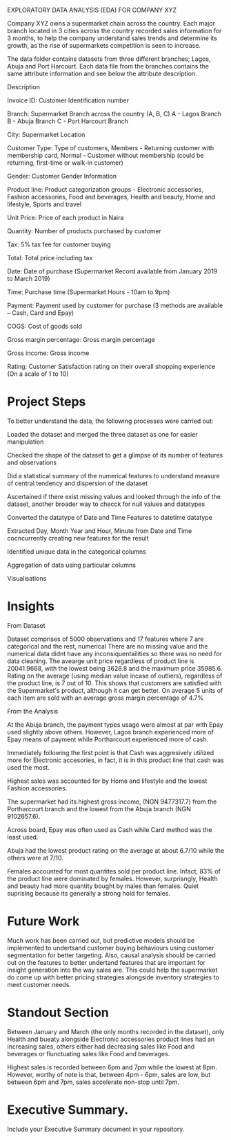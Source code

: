 EXPLORATORY DATA ANALYSIS (EDA) FOR COMPANY XYZ

Company XYZ owns a supermarket chain across the country. Each major branch located in 3 cities across the country recorded sales information for 3 months, to help the company understand sales trends and determine its growth, as the rise of supermarkets competition is seen to increase.

The data folder contains datasets from three different branches; Lagos, Abuja and Port Harcourt. Each data file from the branches contains the same attribute information and see below the attribute description. 


Description

Invoice ID: Customer Identification number 

Branch: Supermarket Branch across the country (A, B, C)
A - Lagos Branch
B - Abuja Branch
C - Port Harcourt Branch

City: Supermarket Location

Customer Type: Type of customers, Members - Returning customer with membership card, Normal - Customer without membership (could be returning, first-time or walk-in customer)

Gender: Customer Gender Information

Product line: Product categorization groups - Electronic accessories, Fashion accessories, Food and beverages, Health and beauty, Home and lifestyle, Sports and travel

Unit Price: Price of each product in Naira

Quantity: Number of products purchased by customer

Tax: 5% tax fee for customer buying

Total: Total price including tax

Date: Date of purchase (Supermarket Record available from January 2019 to March 2019)

Time: Purchase time (Supermarket Hours - 10am to 9pm)

Payment: Payment used by customer for purchase (3 methods are available – Cash, Card and Epay)

COGS: Cost of goods sold

Gross margin percentage: Gross margin percentage

Gross income: Gross income

Rating: Customer Satisfaction rating on their overall shopping experience (On a scale of 1 to 10)

# Project Steps

To better understand the data, the following processes were carried out:

Loaded the dataset and merged the three dataset as one for easier manipulation

Checked the shape of the dataset to get a glimpse of its number of features and observations

Did a statistical summary of the numerical features to understand measure of central tendency and dispersion of the dataset

Ascertained if there exist missing values and looked through the info of the dataset, another broader way to checck for null values and datatypes

Converted the datatype of Date and Time Features to datetime datatype

Extracted Day, Month Year and Hour, Minute from Date and Time cocncurrently creating new features for the result

Identified unique data in the categorical columns

Aggregation of data using particular columns

Visualisations


# Insights

From Dataset

Dataset comprises of 5000 observations and 17 features where 7 are categorical and the rest, numerical
There are no missing value and the numerical data didnt have any inconsiquentailities so there was no need for data cleaning.
The avearge unit price regardless of product line is 20041.9668, with the lowest being 3628.8 and the maximum price 35985.6. Rating on the average (using median value incase of outliers), regardless of the product line, is 7 out of 10. This shows that customers are satisfied with the Supermarket's product, although it can get better.
On average 5 units of each item are sold with an average gross margin percentage of 4.7%

From the Analysis

At the Abuja branch, the payment types usage were almost at par with Epay used slightly above others. However, Lagos branch experienced more of Epay means of payment while Portharcourt experienced more of cash.

Immediately following the first point is that Cash was aggresively utilized more for Electronic accesories, in fact, it is in this product line that cash was used the most.

Highest sales was accounted for by Home and lifestyle and the lowest Fashion accessories.

The supermarket had its highest gross income, (NGN 9477317.7) from the Portharcourt branch and the lowest from the Abuja branch (NGN 9102657.6).

Across board, Epay was often used as Cash while Card method was the least used. 

Abuja had the lowest product rating on the average at about 6.7/10 while the others were at 7/10.

Females accounted for most quantites sold per product line. Infact, 83% of the product line were dominated  by females. However, surprisngly, Health and beauty had more quantity bought by males than females. Quiet suprising because its generally a strong hold for females.


# Future Work

Much work has been carried out, but predictive models should be implemented to undertsand customer buying behaviours using customer segmentation for better targeting. Also, causal analysis should be carried out on the features to better undertand features that are important for insight generation into the way sales are. This could help the supermarket do come up with better pricing strategies alongside inventory strategies to meet customer needs.

# Standout Section

Between January and March (the only months recorded in the dataset), only Health and bueaty alongside Electronic accessories product lines had an increasing sales, others either had decreasing sales like Food and beverages or flunctuating sales like Food and beverages.

Highest sales is recorded between 6pm and 7pm while the lowest at 8pm. However, worthy of note is that, between 4pm - 6pm, sales are low, but between 6pm and 7pm, sales accelerate non-stop until 7pm.


# Executive Summary.

Include your Executive Summary document in your repository.




